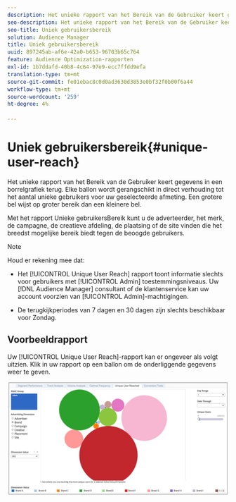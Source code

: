 ```yaml
---
description: Het unieke rapport van het Bereik van de Gebruiker keert gegevens in een borrelgrafiek terug. Elke ballon wordt gerangschikt in direct verhouding tot het aantal unieke gebruikers voor uw geselecteerde afmeting. Een grotere bel wijst op groter bereik dan een kleinere bel. Met het rapport Unieke gebruikersBereik kunt u de adverteerder, het merk, de campagne, de creatieve afdeling, de plaatsing of de site vinden die het breedst mogelijke bereik biedt tegen de beoogde gebruikers.
seo-description: Het unieke rapport van het Bereik van de Gebruiker keert gegevens in een borrelgrafiek terug. Elke ballon wordt gerangschikt in direct verhouding tot het aantal unieke gebruikers voor uw geselecteerde afmeting. Een grotere bel wijst op groter bereik dan een kleinere bel. Met het rapport Unieke gebruikersBereik kunt u de adverteerder, het merk, de campagne, de creatieve afdeling, de plaatsing of de site vinden die het breedst mogelijke bereik biedt tegen de beoogde gebruikers.
seo-title: Uniek gebruikersbereik
solution: Audience Manager
title: Uniek gebruikersbereik
uuid: 897245ab-af6e-42a0-b653-96703b65c764
feature: Audience Optimization-rapporten
exl-id: 1b7ddafd-40b8-4c64-97e9-ecc7ffdd9efa
translation-type: tm+mt
source-git-commit: fe01ebac8c0d0ad3630d3853e0bf32f0b00f6a44
workflow-type: tm+mt
source-wordcount: '259'
ht-degree: 4%

---
```


# Uniek gebruikersbereik{#unique-user-reach}

Het unieke rapport van het Bereik van de Gebruiker keert gegevens in een borrelgrafiek terug. Elke ballon wordt gerangschikt in direct verhouding tot het aantal unieke gebruikers voor uw geselecteerde afmeting. Een grotere bel wijst op groter bereik dan een kleinere bel.

Met het rapport Unieke gebruikersBereik kunt u de adverteerder, het merk, de campagne, de creatieve afdeling, de plaatsing of de site vinden die het breedst mogelijke bereik biedt tegen de beoogde gebruikers.

>[!NOTE]
>
>Houd er rekening mee dat:
>
>* Het [!UICONTROL Unique User Reach] rapport toont informatie slechts voor gebruikers met [!UICONTROL Admin] toestemmingsniveaus. Uw [!DNL Audience Manager] consultant of de klantenservice kan uw account voorzien van [!UICONTROL Admin]-machtigingen.
   >
   >
* De terugkijkperiodes van 7 dagen en 30 dagen zijn slechts beschikbaar voor Zondag.


## Voorbeeldrapport

Uw [!UICONTROL Unique User Reach]-rapport kan er ongeveer als volgt uitzien. Klik in uw rapport op een ballon om de onderliggende gegevens weer te geven.

![](assets/unique-user-reach.png)
